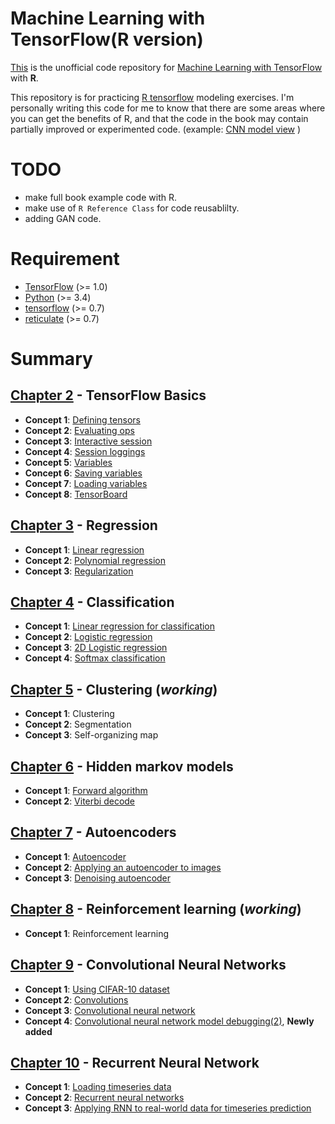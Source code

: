 Machine Learning with TensorFlow(R version)
================

[This](https://github.com/haven-jeon/TensorFlow-Book-R) is the unofficial code repository for [Machine Learning with TensorFlow](http://www.tensorflowbook.com/) with **R**.

This repository is for practicing [R tensorflow](https://cran.r-project.org/package=tensorflow) modeling exercises. I'm personally writing this code for me to know that there are some areas where you can get the benefits of R, and that the code in the book may contain partially improved or experimented code. (example: [CNN model view](https://github.com/haven-jeon/TensorFlow-Book-R/blob/master/ch09_cnn/Concept04_cifar.md) )

TODO
====

-   make full book example code with R.
-   make use of `R Reference Class` for code reusablilty.
-   adding GAN code.

Requirement
===========

-   [TensorFlow](https://www.tensorflow.org/) (&gt;= 1.0)
-   [Python](https://www.python.org/) (&gt;= 3.4)
-   [tensorflow](https://cran.r-project.org/package=tensorflow) (&gt;= 0.7)
-   [reticulate](https://cran.r-project.org/package=reticulate) (&gt;= 0.7)

Summary
=======

[Chapter 2](https://github.com/haven-jeon/TensorFlow-Book-R/tree/master/ch02_basics) - TensorFlow Basics
--------------------------------------------------------------------------------------------------------

-   **Concept 1**: [Defining tensors](https://github.com/haven-jeon/TensorFlow-Book-R/tree/master/ch02_basics/Concept01_defining_tensors.md)
-   **Concept 2**: [Evaluating ops](https://github.com/haven-jeon/TensorFlow-Book-R/tree/master/ch02_basics/Concept02_evaluating_ops.md)
-   **Concept 3**: [Interactive session](https://github.com/haven-jeon/TensorFlow-Book-R/tree/master/ch02_basics/Concept03_interactive_session.md)
-   **Concept 4**: [Session loggings](https://github.com/haven-jeon/TensorFlow-Book-R/tree/master/ch02_basics/Concept04_session_logging.md)
-   **Concept 5**: [Variables](https://github.com/haven-jeon/TensorFlow-Book-R/tree/master/ch02_basics/Concept05_variables.md)
-   **Concept 6**: [Saving variables](https://github.com/haven-jeon/TensorFlow-Book-R/tree/master/ch02_basics/Concept06_saving_variables.md)
-   **Concept 7**: [Loading variables](https://github.com/haven-jeon/TensorFlow-Book-R/tree/master/ch02_basics/Concept07_loading_variables.md)
-   **Concept 8**: [TensorBoard](https://github.com/haven-jeon/TensorFlow-Book-R/tree/master/ch02_basics/Concept08_TensorBoard.md)

[Chapter 3](https://github.com/haven-jeon/TensorFlow-Book-R/tree/master/ch03_regression) - Regression
-----------------------------------------------------------------------------------------------------

-   **Concept 1**: [Linear regression](https://github.com/haven-jeon/TensorFlow-Book-R/tree/master/ch03_regression/Concept01_linear_regression.md)
-   **Concept 2**: [Polynomial regression](https://github.com/haven-jeon/TensorFlow-Book-R/tree/master/ch03_regression/Concept02_poly_regression.md)
-   **Concept 3**: [Regularization](https://github.com/haven-jeon/TensorFlow-Book-R/tree/master/ch03_regression/Concept03_regularization.md)

[Chapter 4](https://github.com/haven-jeon/TensorFlow-Book-R/tree/master/ch04_classification) - Classification
-------------------------------------------------------------------------------------------------------------

-   **Concept 1**: [Linear regression for classification](https://github.com/haven-jeon/TensorFlow-Book-R/tree/master/ch04_classification/Concept01_linear_regression_classification.md)
-   **Concept 2**: [Logistic regression](https://github.com/haven-jeon/TensorFlow-Book-R/tree/master/ch04_classification/Concept02_logistic.md)
-   **Concept 3**: [2D Logistic regression](https://github.com/haven-jeon/TensorFlow-Book-R/tree/master/ch04_classification/Concept03_logistic2d.md)
-   **Concept 4**: [Softmax classification](https://github.com/haven-jeon/TensorFlow-Book-R/tree/master/ch04_classification/Concept04_softmax.md)

[Chapter 5](https://github.com/haven-jeon/TensorFlow-Book-R/tree/master/ch05_clustering) - Clustering (*working*)
-----------------------------------------------------------------------------------------------------------------

-   **Concept 1**: Clustering
-   **Concept 2**: Segmentation
-   **Concept 3**: Self-organizing map

[Chapter 6](https://github.com/haven-jeon/TensorFlow-Book-R/tree/master/ch06_hmm) - Hidden markov models
--------------------------------------------------------------------------------------------------------

-   **Concept 1**: [Forward algorithm](https://github.com/haven-jeon/TensorFlow-Book-R/blob/master/ch06_hmm/Concept01_forward.md)
-   **Concept 2**: [Viterbi decode](https://github.com/haven-jeon/TensorFlow-Book-R/blob/master/ch06_hmm/Concept02_hmm.md)

[Chapter 7](https://github.com/haven-jeon/TensorFlow-Book-R/tree/master/ch07_autoencoder) - Autoencoders
--------------------------------------------------------------------------------------------------------

-   **Concept 1**: [Autoencoder](https://github.com/haven-jeon/TensorFlow-Book-R/blob/master/ch07_autoencoder/Concept01_autoencoder.md)
-   **Concept 2**: [Applying an autoencoder to images](https://github.com/haven-jeon/TensorFlow-Book-R/blob/master/ch07_autoencoder/Concept02_autoencoder_with_imgs.md)
-   **Concept 3**: [Denoising autoencoder](https://github.com/haven-jeon/TensorFlow-Book-R/blob/master/ch07_autoencoder/Concept03_denoising.md)

[Chapter 8](https://github.com/haven-jeon/TensorFlow-Book-R/tree/master/ch08_rl) - Reinforcement learning (*working*)
---------------------------------------------------------------------------------------------------------------------

-   **Concept 1**: Reinforcement learning

[Chapter 9](https://github.com/haven-jeon/TensorFlow-Book-R/tree/master/ch09_cnn) - Convolutional Neural Networks
-----------------------------------------------------------------------------------------------------------------

-   **Concept 1**: [Using CIFAR-10 dataset](https://github.com/haven-jeon/TensorFlow-Book-R/blob/master/ch09_cnn/Concept01_cifar.md)
-   **Concept 2**: [Convolutions](https://github.com/haven-jeon/TensorFlow-Book-R/blob/master/ch09_cnn/Concept02_convolution.md)
-   **Concept 3**: [Convolutional neural network](https://github.com/haven-jeon/TensorFlow-Book-R/blob/master/ch09_cnn/Concept03_cnn.md)
-   **Concept 4**: [Convolutional neural network model debugging(2)](https://github.com/haven-jeon/TensorFlow-Book-R/blob/master/ch09_cnn/Concept04_cifar.md), **Newly added**

[Chapter 10](https://github.com/haven-jeon/TensorFlow-Book-R/tree/master/ch10_rnn) - Recurrent Neural Network
-------------------------------------------------------------------------------------------------------------

-   **Concept 1**: [Loading timeseries data](https://github.com/haven-jeon/TensorFlow-Book-R/blob/master/ch10_rnn/Concept01_timeseries_data.md)
-   **Concept 2**: [Recurrent neural networks](https://github.com/haven-jeon/TensorFlow-Book-R/blob/master/ch10_rnn/Concept02_rnn.md)
-   **Concept 3**: [Applying RNN to real-world data for timeseries prediction](https://github.com/haven-jeon/TensorFlow-Book-R/blob/master/ch10_rnn/Concept03_rnn_real_world.md)
